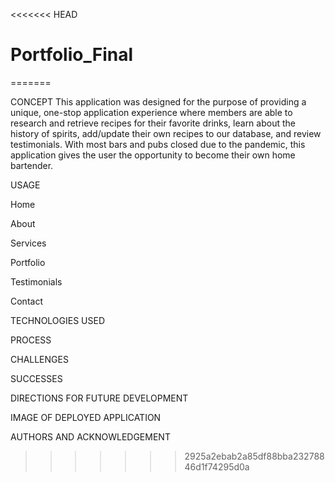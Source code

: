 <<<<<<< HEAD
# Portfolio_Final
=======

CONCEPT
This application was designed for the purpose of providing a unique, one-stop application experience where members are able to research and retrieve recipes for their favorite drinks, learn about the history of spirits, add/update their own recipes to our database, and review testimonials. With most bars and pubs closed due to the pandemic, this application gives the user the opportunity to become their own home bartender.

USAGE

Home

About

Services

Portfolio

Testimonials

Contact


TECHNOLOGIES USED


PROCESS


CHALLENGES


SUCCESSES


DIRECTIONS FOR FUTURE DEVELOPMENT


IMAGE OF DEPLOYED APPLICATION


AUTHORS AND ACKNOWLEDGEMENT


>>>>>>> 2925a2ebab2a85df88bba23278846d1f74295d0a
